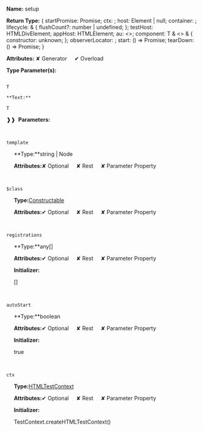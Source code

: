 **Name:** setup

**Return Type:** { startPromise: Promise<unknown>; ctx: ; host: Element | null; container: ; lifecycle:  & { flushCount?: number | undefined; }; testHost: HTMLDivElement; appHost: HTMLElement; au: <>; component: T & <> & { constructor: unknown; }; observerLocator: ; start: () => Promise<void>; tearDown: () => Promise<void>; }

**Attributes:** ✘ Generator&nbsp;&nbsp;&nbsp;&nbsp;&nbsp;✔ Overload

**Type Parameter(s):**

```**Name:**

T

**Text:**

T

```

❱❱&nbsp;&nbsp;**Parameters:**

&nbsp;&nbsp;&nbsp;&nbsp;&nbsp;
```
template
```

&nbsp;&nbsp;&nbsp;&nbsp;&nbsp;**Type:**string | Node

&nbsp;&nbsp;&nbsp;&nbsp;&nbsp;**Attributes:**✘ Optional&nbsp;&nbsp;&nbsp;&nbsp;&nbsp;✘ Rest&nbsp;&nbsp;&nbsp;&nbsp;&nbsp;✘ Parameter Property

&nbsp;&nbsp;&nbsp;&nbsp;&nbsp;
```
$class
```

&nbsp;&nbsp;&nbsp;&nbsp;&nbsp;**Type:**[Constructable](https://gitbook-18.gitbook.io/au//kernel/interfaces/typealiases/constructable)<T>

&nbsp;&nbsp;&nbsp;&nbsp;&nbsp;**Attributes:**✔ Optional&nbsp;&nbsp;&nbsp;&nbsp;&nbsp;✘ Rest&nbsp;&nbsp;&nbsp;&nbsp;&nbsp;✘ Parameter Property

&nbsp;&nbsp;&nbsp;&nbsp;&nbsp;
```
registrations
```

&nbsp;&nbsp;&nbsp;&nbsp;&nbsp;**Type:**any[]

&nbsp;&nbsp;&nbsp;&nbsp;&nbsp;**Attributes:**✔ Optional&nbsp;&nbsp;&nbsp;&nbsp;&nbsp;✘ Rest&nbsp;&nbsp;&nbsp;&nbsp;&nbsp;✘ Parameter Property

&nbsp;&nbsp;&nbsp;&nbsp;&nbsp;**Initializer:**

&nbsp;&nbsp;&nbsp;&nbsp;&nbsp;[]

&nbsp;&nbsp;&nbsp;&nbsp;&nbsp;
```
autoStart
```

&nbsp;&nbsp;&nbsp;&nbsp;&nbsp;**Type:**boolean

&nbsp;&nbsp;&nbsp;&nbsp;&nbsp;**Attributes:**✔ Optional&nbsp;&nbsp;&nbsp;&nbsp;&nbsp;✘ Rest&nbsp;&nbsp;&nbsp;&nbsp;&nbsp;✘ Parameter Property

&nbsp;&nbsp;&nbsp;&nbsp;&nbsp;**Initializer:**

&nbsp;&nbsp;&nbsp;&nbsp;&nbsp;true

&nbsp;&nbsp;&nbsp;&nbsp;&nbsp;
```
ctx
```

&nbsp;&nbsp;&nbsp;&nbsp;&nbsp;**Type:**[HTMLTestContext](https://gitbook-18.gitbook.io/au//testing/html-test-context/classes/htmltestcontext)

&nbsp;&nbsp;&nbsp;&nbsp;&nbsp;**Attributes:**✔ Optional&nbsp;&nbsp;&nbsp;&nbsp;&nbsp;✘ Rest&nbsp;&nbsp;&nbsp;&nbsp;&nbsp;✘ Parameter Property

&nbsp;&nbsp;&nbsp;&nbsp;&nbsp;**Initializer:**

&nbsp;&nbsp;&nbsp;&nbsp;&nbsp;TestContext.createHTMLTestContext()

